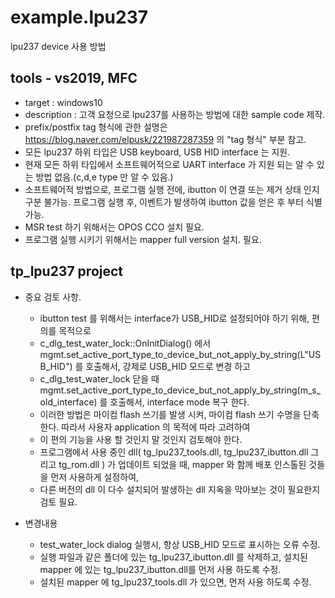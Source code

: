 # example.lpu237
lpu237 device 사용 방법

## tools - vs2019, MFC
- target : windows10
- description : 고객 요청으로 lpu237를 사용하는 방법에 대한 sample code 제작.
- prefix/postfix tag 형식에 관한 설명은 https://blog.naver.com/elpusk/221987287359  의 "tag 형식" 부분 참고.
- 모든 lpu237 하위 타입은 USB keyboard, USB HID interface 는 지원.
- 현재 모든 하위 타입에서 소프트웨어적으로 UART interface 가 지원 되는 알 수 있는 방법 없음.(c,d,e type 만 알 수 있음.)
- 소프트웨어적 방법으로, 프로그램 실행 전에, ibutton 이 연결 또는 제거 상태 인지 구분 불가능. 프로그램 실행 후, 이벤트가 발생하여 ibutton 값을 얻은 후 부터 식별 가능. 
- MSR test 하기 위해서는 OPOS CCO 설치 필요.
- 프로그램 실행 시키기 위해서는 mapper full version 설치. 필요.



## tp_lpu237 project
- 중요 검토 사항.
  - ibutton test 를 위해서는 interface가 USB_HID로 설정되어야 하기 위해, 편의를 목적으로 
  - c_dlg_test_water_lock::OnInitDialog() 에서  mgmt.set_active_port_type_to_device_but_not_apply_by_string(L"USB_HID") 를 호출해서, 강제로 USB_HID 모드로 변경 하고
  - c_dlg_test_water_lock 닫을 때  mgmt.set_active_port_type_to_device_but_not_apply_by_string(m_s_old_interface) 를 호출해서, interface mode 복구 한다.
  - 이러한 방법은 마이컴 flash 쓰기를 발생 시켜, 마이컴 flash 쓰기 수명을 단축한다. 따라서 사용자 application 의 목적에 따라 고려하여
  - 이 편의 기능을 사용 할 것인지 말 것인지 검토해야 한다.
  - 프로그램에서 사용 중인 dll( tg_lpu237_tools.dll, tg_lpu237_ibutton.dll 그리고 tg_rom.dll ) 가 업데이트 되었을 때, mapper 와 함께 배포 인스톨된 것들을 먼저 사용하게 설정하여,
  - 다른 버전의 dll 이 다수 설치되어 발생하는 dll 지옥을 막아보는 것이 필요한지 검토 필요.

- 변경내용
  - test_water_lock dialog 실행시, 항상 USB_HID 모드로 표시하는 오류 수정.
  - 실행 파일과 같은 폴더에 있는 tg_lpu237_ibutton.dll 를 삭제하고, 설치된 mapper 에 있는 tg_lpu237_ibutton.dll를 먼저 사용 하도록 수정.
  - 설치된 mapper 에 tg_lpu237_tools.dll 가 있으면, 먼저 사용 하도록 수정.
